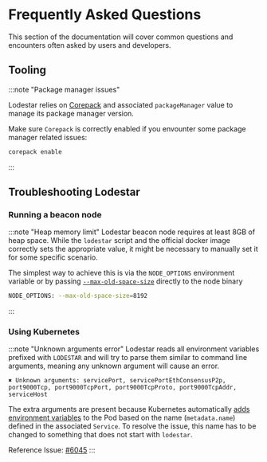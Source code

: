 # Frequently Asked Questions

This section of the documentation will cover common questions and encounters often asked by users and developers.

## Tooling

:::note "Package manager issues"

Lodestar relies on [Corepack](https://nodejs.org/api/corepack.html) and associated `packageManager` value to manage its package manager version.

Make sure `Corepack` is correctly enabled if you envounter some package manager related issues:

```bash
corepack enable
```

:::

## Troubleshooting Lodestar

### Running a beacon node

:::note "Heap memory limit"
Lodestar beacon node requires at least 8GB of heap space. While the `lodestar` script and the official docker image correctly sets the appropriate value, it might be necessary to manually set it for some specific scenario.

The simplest way to achieve this is via the `NODE_OPTIONS` environment variable or by passing [`--max-old-space-size`](https://nodejs.org/api/cli.html#--max-old-space-sizesize-in-megabytes) directly to the node binary

```bash
NODE_OPTIONS: --max-old-space-size=8192
```

:::

### Using Kubernetes

:::note "Unknown arguments error"
Lodestar reads all environment variables prefixed with `LODESTAR` and will try to parse
them similar to command line arguments, meaning any unknown argument will cause an error.

```
✖ Unknown arguments: servicePort, servicePortEthConsensusP2p,
port9000Tcp, port9000TcpPort, port9000TcpProto, port9000TcpAddr, serviceHost
```

The extra arguments are present because Kubernetes automatically
[adds environment variables](https://kubernetes.io/docs/concepts/services-networking/service/#environment-variables)
to the Pod based on the name (`metadata.name`) defined in the associated `Service`.
To resolve the issue, this name has to be changed to something that does not start with `lodestar`.

Reference Issue: [#6045](https://github.com/ChainSafe/lodestar/issues/6045)
:::
